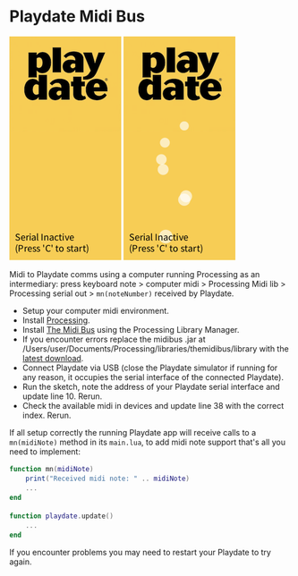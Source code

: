 # Playdate Midi Bus

![screenshot](screen-0055.png)    ![screenshot](screen-0402.png)

Midi to Playdate comms using a computer running Processing as an intermediary: press keyboard note  > computer midi > Processing Midi lib > Processing serial out > `mn(noteNumber)` received by Playdate.

* Setup your computer midi environment.
* Install [Processing](processing.org/).
* Install [The Midi Bus](https://github.com/micycle1/themidibus/) using the Processing Library Manager.
* If you encounter errors replace the midibus .jar at /Users/user/Documents/Processing/libraries/themidibus/library with the [latest download](https://github.com/micycle1/themidibus/releases/tag/p4).
* Connect Playdate via USB (close the Playdate simulator if running for any reason, it occupies the serial interface of the connected Playdate). 
* Run the sketch, note the address of your Playdate serial interface and update line 10. Rerun.
* Check the available midi in devices and update line 38 with the correct index. Rerun.

If all setup correctly the running Playdate app will receive calls to a `mn(midiNote)` method in its `main.lua`, to add midi note support that's all you need to implement:

```lua
function mn(midiNote)
	print("Received midi note: " .. midiNote)
	...
end

function playdate.update()	
	...
end
```

If you encounter problems you may need to restart your Playdate to try again.